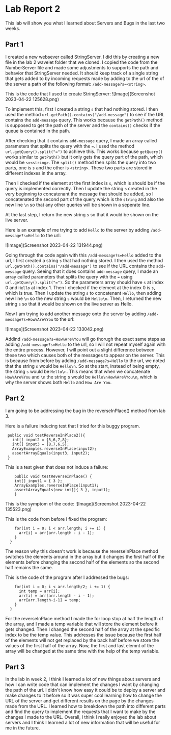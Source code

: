 Lab Report 2
============
This lab will show you what I learned about Servers and Bugs in the last two weeks.

**Part 1**
---

I created a new websever called StringServer. I did this by creating a new file in the lab 2 wavelet folder that we cloned. I copied the code from the NumberServer file and made some adjustments to supports the path and behavior that StringServer needed. It should keep track of a single string that gets added to by incoming requests made by adding to the url of the of the server a path of the following format: `/add-message?s=<string>`.

This is the code that I used to create StringServer:
![Image](Screenshot 2023-04-22 125628.png)

To implement this, first I created a string `s` that had nothing stored. I then used the method `url.getPath().contains("/add-message")` to see if the URL contains the `add-message` query. This works because the `getPath()` method is supposed to get the path of the server and the `contains()` checks if the queue is contained in the path.

After checking that it contains `add-message` query, I made an array called parameters that splits the query with the `=`. I used the method `url.getQuery().split("=")` to achieve this. This works because `getQuery()` works similar to `getPath()` but it only gets the query part of the path, which would be 
`s=<string>`. The `split()` method then splits the query into two parts, one is `s` and the other is `<string>`. These two parts are stored in different indexes in the array. 

Then I checked if the element at the first index is `s`, which is should be if the query is implemented correctly. Then I update the string `s` created in the very beginning to concatenant the message that should be added, so I concatenated the second part of the query which is the `string` and also the new line `\n` so that any other queries will be shown in a seperate line. 

At the last step, I return the new string `s` so that it would be shown on the live server. 

Here is an example of me trying to add `Hello` to the server by adding `/add-message?s=Hello` to the url:

![Image](Screenshot 2023-04-22 131944.png)

Going through the code again with this `/add-message?s=Hello` added to the url, I first created a string `s` that had nothing stored. I then used the method `url.getPath().contains("/add-message")` to see if the URL contains the `add-message` query. Seeing that it does contains `add-message` query, I made an array called parameters that splits the query with the `=` using `url.getQuery().split("=")`. So the parameters array should have `s` at index 0 and `Hello` at index 1. Then I checked if the element at the index 0 is `s`, which is true. Then I update the string `s` to  concatenant `Hello`, then adding new line `\n` so the new string `s` would be `Hello\n`. Then, I returned the new string `s` so that it would be shown on the live server as Hello.

Now I am trying to add another message onto the server by adding `/add-message?s=How%Are%You` to the url:

![Image](Screenshot 2023-04-22 133042.png)

Addind `/add-message?s=How%Are%You` will go thorugh the exact same steps as adding `/add-message?s=Hello` to the url, so I will not repeat myself again with the entire process. However, I will point out a slight difference between these two which causes both of the messages to appear on the server. This is because from before by adding `/add-message?s=Hello` to the url, we noted that the string `s` would be `Hello\n`. So at the start, instead of being empty, the string `s` would be `Hello\n`. This means that when we concatenate `How%Are%You` and `\n` the string s would be `Hello\nHow%Are%You\n`, which is why the server shows both `Hello` and `How Are You`.

**Part 2**
---
I am going to be addressing the bug in the reverseInPlace() method from lab 3.

Here is a failure inducing test that I tried for this buggy program. 
 ```@Test
  public void testReverseInPlace2(){
    int[] input2 = {5,6,7,8};
    int[] input3 = {8,7,6,5};
    ArrayExamples.reverseInPlace(input2);
    assertArrayEquals(input3, input2);
  }
 ```
This is a test given that does not induce a failure: 

``` @Test 
	public void testReverseInPlace() {
    int[] input1 = { 3 };
    ArrayExamples.reverseInPlace(input1);
    assertArrayEquals(new int[]{ 3 }, input1);
	}
```

This is the symptom of the code:
![Image](Screenshot 2023-04-22 135523.png)

This is the code from before I fixed the program: 
```static void reverseInPlace(int[] arr) {
    for(int i = 0; i < arr.length; i += 1) {
      arr[i] = arr[arr.length - i - 1];
    }
  }
```

The reason why this doesn't work is because the reverseInPlace method switches the elements around in the array but it changes the first half of the elements before changing the second half of the elements so the second half remains the same. 

This is the code of the program after I addressed the bugs:

```static void reverseInPlace(int[] arr) {
    for(int i = 0; i < arr.length/2; i += 1) {
      int temp = arr[i];
      arr[i] = arr[arr.length - i - 1];
      arr[arr.length-i-1] = temp;
    }
  }
```
  
For the reverseInPlace method I made the for loop stop at half the length of the array, and I made a temp variable that will store the element before it gets changed. Then I changed the second half of the array at the specific index to be the temp value. This addresses the issue because the first half of the elements will not get replaced by the back half before we store the values of the first half of the array. Now, the first and last elemnt of the array will be changed at the same time with the help of the temp variable.

**Part 3**
---
In the lab in week 2, I think I learned a lot of new things about servers and how I can write code that can implement the changes I want by changing the path of the url. I didn't know how easy it could be to deploy a server and make changes to it before so it was super cool learning how to change the URL of the server and get different results on the page by the changes made from the URL. I learned how to breakdown the path into different parts and find the query to implement the requests that I want to make by the changes I made to the URL. Overall, I think I really enjoyed the lab about servers and I think I learned a lot of new information that will be useful for me in the future.
